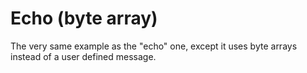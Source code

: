 # Echo (byte array)

The very same example as the "echo" one, except it uses byte arrays instead of a user defined message.
